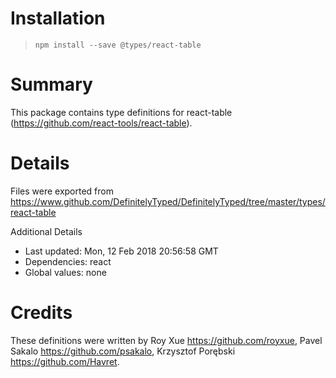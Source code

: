 # Installation
> `npm install --save @types/react-table`

# Summary
This package contains type definitions for react-table (https://github.com/react-tools/react-table).

# Details
Files were exported from https://www.github.com/DefinitelyTyped/DefinitelyTyped/tree/master/types/react-table

Additional Details
 * Last updated: Mon, 12 Feb 2018 20:56:58 GMT
 * Dependencies: react
 * Global values: none

# Credits
These definitions were written by Roy Xue <https://github.com/royxue>, Pavel Sakalo <https://github.com/psakalo>, Krzysztof Porębski <https://github.com/Havret>.
